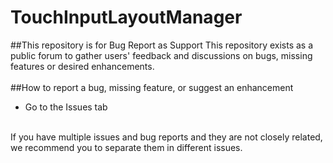 # TouchInputLayoutManager
##This repository is for Bug Report as Support
This repository exists as a public forum to gather users' feedback and discussions on bugs, missing features or desired enhancements.<br>
<br>
##How to report a bug, missing feature, or suggest an enhancement
- Go to the Issues tab<br>
<br>
If you have multiple issues and bug reports and they are not closely related, we recommend you to separate them in different issues.<br>
